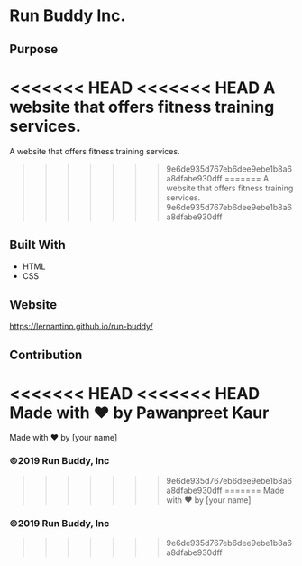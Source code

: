 # Run Buddy Inc.

## Purpose
<<<<<<< HEAD
<<<<<<< HEAD
A website that offers fitness training services.
=======
A website that offers fitness training services. 
>>>>>>> 9e6de935d767eb6dee9ebe1b8a6a8dfabe930dff
=======
A website that offers fitness training services. 
>>>>>>> 9e6de935d767eb6dee9ebe1b8a6a8dfabe930dff

## Built With
* HTML
* CSS

## Website
https://lernantino.github.io/run-buddy/

## Contribution
<<<<<<< HEAD
<<<<<<< HEAD
Made with ❤️ by Pawanpreet Kaur
=======
Made with ❤️ by [your name]

### ©️2019 Run Buddy, Inc
>>>>>>> 9e6de935d767eb6dee9ebe1b8a6a8dfabe930dff
=======
Made with ❤️ by [your name]

### ©️2019 Run Buddy, Inc
>>>>>>> 9e6de935d767eb6dee9ebe1b8a6a8dfabe930dff
